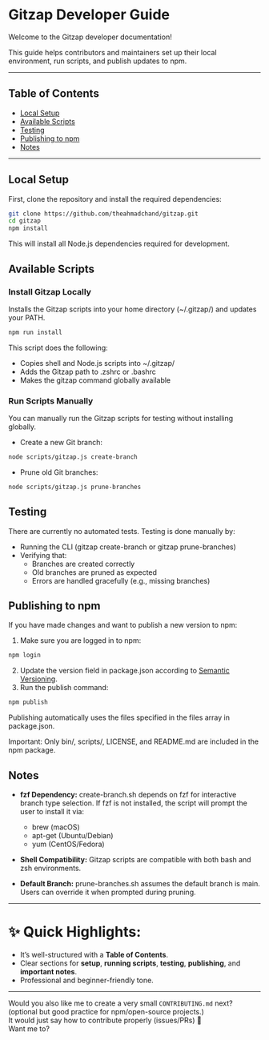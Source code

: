 # Gitzap Developer Guide

Welcome to the Gitzap developer documentation!

This guide helps contributors and maintainers set up their local environment, run scripts, and publish updates to npm.

---

## Table of Contents

- [Local Setup](#local-setup)
- [Available Scripts](#available-scripts)
- [Testing](#testing)
- [Publishing to npm](#publishing-to-npm)
- [Notes](#notes)

---

## Local Setup

First, clone the repository and install the required dependencies:

```bash
git clone https://github.com/theahmadchand/gitzap.git
cd gitzap
npm install
```

This will install all Node.js dependencies required for development.

## Available Scripts

### Install Gitzap Locally
Installs the Gitzap scripts into your home directory (~/.gitzap/) and updates your PATH.

```bash
npm run install
```
This script does the following:
- Copies shell and Node.js scripts into ~/.gitzap/
- Adds the Gitzap path to .zshrc or .bashrc
- Makes the gitzap command globally available

### Run Scripts Manually
You can manually run the Gitzap scripts for testing without installing globally.
- Create a new Git branch:
```bash
node scripts/gitzap.js create-branch
```
- Prune old Git branches:
```bash
node scripts/gitzap.js prune-branches
```

## Testing

There are currently no automated tests.
Testing is done manually by:

- Running the CLI (gitzap create-branch or gitzap prune-branches)
- Verifying that:
  - Branches are created correctly
  - Old branches are pruned as expected
  - Errors are handled gracefully (e.g., missing branches)

## Publishing to npm

If you have made changes and want to publish a new version to npm:

1. Make sure you are logged in to npm:
```bash
npm login
```
2. Update the version field in package.json according to [Semantic Versioning](https://semver.org/).
3. Run the publish command:
```bash
npm publish
```
Publishing automatically uses the files specified in the files array in package.json.

Important: Only bin/, scripts/, LICENSE, and README.md are included in the npm package. 

## Notes

- **fzf Dependency:**
    create-branch.sh depends on fzf for interactive branch type selection.
    If fzf is not installed, the script will prompt the user to install it via:
    - brew (macOS)
    - apt-get (Ubuntu/Debian)
    - yum (CentOS/Fedora)

- **Shell Compatibility:**
    Gitzap scripts are compatible with both bash and zsh environments.

- **Default Branch:**
    prune-branches.sh assumes the default branch is main.
    Users can override it when prompted during pruning.


---

# ✨ Quick Highlights:
- It’s well-structured with a **Table of Contents**.
- Clear sections for **setup**, **running scripts**, **testing**, **publishing**, and **important notes**.
- Professional and beginner-friendly tone.

---

Would you also like me to create a very small `CONTRIBUTING.md` next? (optional but good practice for npm/open-source projects.)  
It would just say how to contribute properly (issues/PRs) 🚀  
Want me to?
